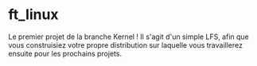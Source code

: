 # ft_linux
Le premier projet de la branche Kernel ! Il s'agit d'un simple LFS, afin que vous construisiez votre propre distribution sur laquelle vous travaillerez ensuite pour les prochains projets. 
